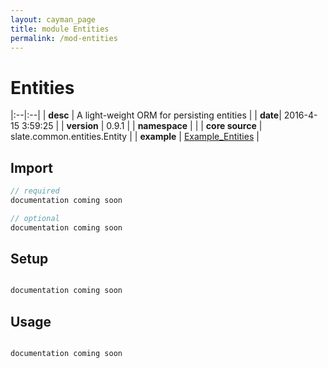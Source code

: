```yaml
---
layout: cayman_page
title: module Entities
permalink: /mod-entities
---
```


# Entities

|:--|:--|
| **desc** | A light-weight ORM for persisting entities | 
| **date**| 2016-4-15 3:59:25 |
| **version** | 0.9.1  |
| **namespace** |   |
| **core source** | slate.common.entities.Entity  |
| **example** | [Example_Entities](https://github.com/kishorereddy/blend-server/blob/master/src/apps/scala/slate-examples/src/main/scala/slate/examples/Example_Entities.scala) |

## Import
```scala 
// required 
documentation coming soon

// optional 
documentation coming soon

```

## Setup
```scala

documentation coming soon

```

## Usage
```scala

documentation coming soon

```

